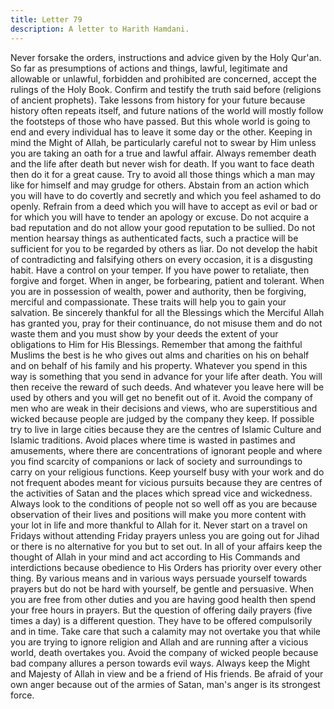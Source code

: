 ```yaml
---
title: Letter 79
description: A letter to Harith Hamdani.
---
```


Never forsake the orders, instructions and advice given by the Holy Qur'an. So far as 
presumptions of actions and things, lawful, legitimate and allowable or unlawful, forbidden 
and prohibited are concerned, accept the rulings of the Holy Book. Confirm and testify the 
truth said before (religions of ancient prophets). Take lessons from history for your future 
because history often repeats itself, and future nations of the world will mostly follow the 
footsteps of those who have passed. But this whole world is going to end and every individual 
has to leave it some day or the other. 
Keeping in mind the Might of Allah, be particularly careful not to swear by Him unless you 
are taking an oath for a true and lawful affair. Always remember death and the life after death 
but never wish for death. If you want to face death then do it for a great cause. 
Try to avoid all those things which a man may like for himself and may grudge for others. 
Abstain from an action which you will have to do covertly and secretly and which you feel 
ashamed to do openly. Refrain from a deed which you will have to accept as evil or bad or for 
which you will have to tender an apology or excuse. 
Do not acquire a bad reputation and do not allow your good reputation to be sullied. Do not 
mention hearsay things as authenticated facts, such a practice will be sufficient for you to be 
regarded by others as liar. Do not develop the habit of contradicting and falsifying others on 
every occasion, it is a disgusting habit. 
Have a control on your temper. If you have power to retaliate, then forgive and forget. When 
in anger, be forbearing, patient and tolerant. When you are in possession of wealth, power and 
authority, then be forgiving, merciful and compassionate. These traits will help you to gain 
your salvation. 
Be sincerely thankful for all the Blessings which the Merciful Allah has granted you, pray for 
their continuance, do not misuse them and do not waste them and you must show by your 
deeds the extent of your obligations to Him for His Blessings. 
Remember that among the faithful Muslims the best is he who gives out alms and charities on 
his on behalf and on behalf of his family and his property. Whatever you spend in this way is 
something that you send in advance for your life after death. You will then receive the reward 
of such deeds. And whatever you leave here will be used by others and you will get no benefit 
out of it. 
Avoid the company of men who are weak in their decisions and views, who are superstitious 
and wicked because people are judged by the company they keep. If possible try to live in 
large cities because they are the centres of Islamic Culture and Islamic traditions. Avoid 
places where time is wasted in pastimes and amusements, where there are concentrations of 
ignorant people and where you find scarcity of companions or lack of society and 
surroundings to carry on your religious functions. 
Keep yourself busy with your work and do not frequent abodes meant for vicious pursuits 
because they are centres of the activities of Satan and the places which spread vice and 
wickedness. 
Always look to the conditions of people not so well off as you are because observation of 
their lives and positions will make you more content with your lot in life and more thankful to 
Allah for it. 
Never start on a travel on Fridays without attending Friday prayers unless you are going out 
for Jihad or there is no alternative for you but to set out. 
In all of your affairs keep the thought of Allah in your mind and act according to His 
Commands and interdictions because obedience to His Orders has priority over every other 
thing. By various means and in various ways persuade yourself towards prayers but do not be 
hard with yourself, be gentle and persuasive. When you are free from other duties and you are 
having good health then spend your free hours in prayers. But the question of offering daily 
prayers (five times a day) is a different question. They have to be offered compulsorily and in 
time. 
Take care that such a calamity may not overtake you that while you are trying to ignore 
religion and Allah and are running after a vicious world, death overtakes you. 
Avoid the company of wicked people because bad company allures a person towards evil 
ways. Always keep the Might and Majesty of Allah in view and be a friend of His friends. Be 
afraid of your own anger because out of the armies of Satan, man's anger is its strongest force.